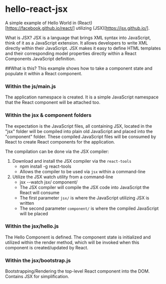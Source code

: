 # hello-react-jsx
A simple example of Hello World in (React)[https://facebook.github.io/react/] utilizing (JSX)[https://jsx.github.io/].

What is JSX? JSX is a language that brings XML syntax into JavaScript, think of it as a JavaScript extension. It allows developers to write XML directly within their JavaScript. JSX makes it easy to define HTML templates and their corresponding model properties directly within a React Components JavaScript definition.

##What is this?
This example shows how to take a component state and populate it within a React component. 

### Within the js/main.js
The application namespace is created. It is a simple JavaScript namespace that the React component will be attached too.

### Within the jsx & component folders
The expectation is the JavaScript files, all containing JSX, located in the "jsx" folder will be compiled into plain old JavaScript and placed into the "component" folder. These compiled JavaScript files will be consumed by React to create React components for the application. 

The compilation can be done via the JSX compiler:
1. Download and install the JSX compiler via the `react-tools`
    * npm install -g react-tools
    * Allows the compiler to be used via `jsx` within a command-line
2. Utilize the JSX watch utility from a command-line
    * jsx --watch jsx/ component/
    * The JSX compiler will compile the JSX code into JavaScript the React will consume
    * The first parameter `jsx/` is where the JavaScript utilizing JSX is written
    * The second parameter `component/` is where the compiled JavaScript will be placed

### Within the jsx/hello.js
The Hello Component is defined. The component state is initialized and utilized within the render method, which will be invoked when this component is created/updated by React.

### Within the jsx/bootstrap.js
Bootstrapping/Rendering the top-level React component into the DOM. Contains JSX for simplification.
